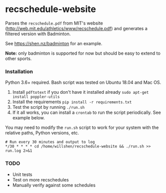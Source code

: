 # recschedule-website

Parses the `recschedule.pdf` from MIT's website (http://web.mit.edu/athletics/www/recschedule.pdf)
and generates a filtered version with Badminton.

See https://shen.nz/badminton for an example.

**Note:** only badminton is supported for now but should be easy to extend to other sports.

### Installation
Python 3.6+ required. Bash script was tested on Ubuntu 18.04 and Mac OS.

1. Install `pdftotext` if you don't have it installed already `sudo apt-get install poppler-utils`
2. Install the requirements `pip install -r requirements.txt`
3. Test the script by running `./run.sh`
4. If it all works, you can install a `crontab` to run the script periodically. See example below.

You may need to modify the `run.sh` script to work for your system with the relative paths, Python versions, etc.

```
# Run every 30 minutes and output to log
*/30 * * * * cd /home/willshen/recschedule-website && ./run.sh >> run.log 2>&1
```

### TODO
- Unit tests
- Test on more recschedules
- Manually verify against some schedules
